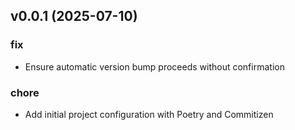 ## v0.0.1 (2025-07-10)

### fix

- Ensure automatic version bump proceeds without confirmation

### chore

- Add initial project configuration with Poetry and Commitizen
